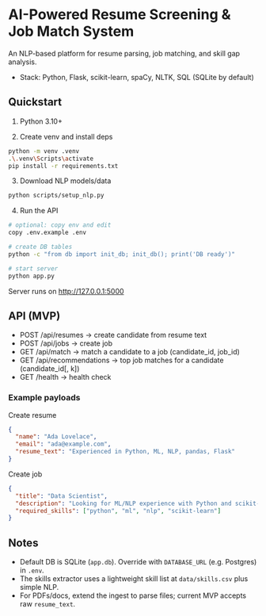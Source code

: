 # AI-Powered Resume Screening & Job Match System

An NLP-based platform for resume parsing, job matching, and skill gap analysis.

- Stack: Python, Flask, scikit-learn, spaCy, NLTK, SQL (SQLite by default)

## Quickstart

1) Python 3.10+

2) Create venv and install deps
```bash
python -m venv .venv
.\.venv\Scripts\activate
pip install -r requirements.txt
```

3) Download NLP models/data
```bash
python scripts/setup_nlp.py
```

4) Run the API
```bash
# optional: copy env and edit
copy .env.example .env

# create DB tables
python -c "from db import init_db; init_db(); print('DB ready')"

# start server
python app.py
```

Server runs on http://127.0.0.1:5000

## API (MVP)
- POST /api/resumes            -> create candidate from resume text
- POST /api/jobs               -> create job
- GET  /api/match              -> match a candidate to a job (candidate_id, job_id)
- GET  /api/recommendations    -> top job matches for a candidate (candidate_id[, k])
- GET  /health                 -> health check

### Example payloads
Create resume
```json
{
  "name": "Ada Lovelace",
  "email": "ada@example.com",
  "resume_text": "Experienced in Python, ML, NLP, pandas, Flask"
}
```

Create job
```json
{
  "title": "Data Scientist",
  "description": "Looking for ML/NLP experience with Python and scikit-learn.",
  "required_skills": ["python", "ml", "nlp", "scikit-learn"]
}
```

## Notes
- Default DB is SQLite (`app.db`). Override with `DATABASE_URL` (e.g. Postgres) in `.env`.
- The skills extractor uses a lightweight skill list at `data/skills.csv` plus simple NLP.
- For PDFs/docs, extend the ingest to parse files; current MVP accepts raw `resume_text`.

